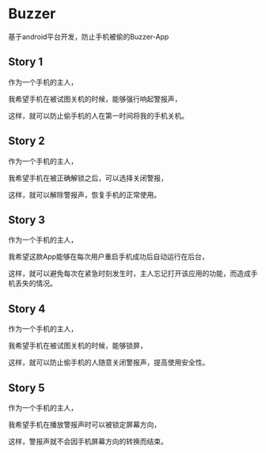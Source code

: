 # Buzzer
基于android平台开发，防止手机被偷的Buzzer-App

## Story 1
作为一个手机的主人，

我希望手机在被试图关机的时候，能够强行响起警报声，

这样，就可以防止偷手机的人在第一时间将我的手机关机。

## Story 2
作为一个手机的主人，

我希望手机在被正确解锁之后，可以选择关闭警报，

这样，就可以解除警报声，恢复手机的正常使用。

## Story 3
作为一个手机的主人，

我希望这款App能够在每次用户重启手机成功后自动运行在后台，

这样，就可以避免每次在紧急时刻发生时，主人忘记打开该应用的功能，而造成手机丢失的情况。

## Story 4
作为一个手机的主人，

我希望手机在被试图关机的时候，能够锁屏，

这样，就可以防止偷手机的人随意关闭警报声，提高使用安全性。

## Story 5
作为一个手机的主人，

我希望手机在播放警报声时可以被锁定屏幕方向，

这样，警报声就不会因手机屏幕方向的转换而结束。
